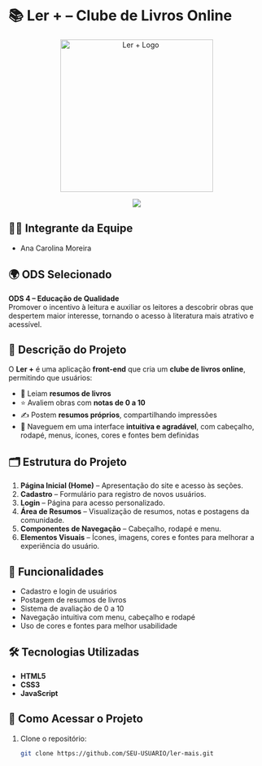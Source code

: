 # 📚 Ler + – Clube de Livros Online

<p align="center">
  <img src="link-da-sua-imagem-ou-logo.png" alt="Ler + Logo" width="300"/>
</p>

<p align="center">
  <img src="https://img.shields.io/static/v1?label=STATUS&message=EM%20DESENVOLVIMENTO&color=GREEN&style=for-the-badge"/>
</p>

## 👩‍💻 Integrante da Equipe
- Ana Carolina Moreira  

## 🌍 ODS Selecionado
**ODS 4 – Educação de Qualidade**  
Promover o incentivo à leitura e auxiliar os leitores a descobrir obras que despertem maior interesse, tornando o acesso à literatura mais atrativo e acessível.

## 📖 Descrição do Projeto
O **Ler +** é uma aplicação **front-end** que cria um **clube de livros online**, permitindo que usuários:  
- 📖 Leiam **resumos de livros**  
- ⭐ Avaliem obras com **notas de 0 a 10**  
- ✍️ Postem **resumos próprios**, compartilhando impressões  
- 🎨 Naveguem em uma interface **intuitiva e agradável**, com cabeçalho, rodapé, menus, ícones, cores e fontes bem definidas  

## 🗂️ Estrutura do Projeto
1. **Página Inicial (Home)** – Apresentação do site e acesso às seções.  
2. **Cadastro** – Formulário para registro de novos usuários.  
3. **Login** – Página para acesso personalizado.  
4. **Área de Resumos** – Visualização de resumos, notas e postagens da comunidade.  
5. **Componentes de Navegação** – Cabeçalho, rodapé e menu.  
6. **Elementos Visuais** – Ícones, imagens, cores e fontes para melhorar a experiência do usuário.  

## 🔨 Funcionalidades
- Cadastro e login de usuários  
- Postagem de resumos de livros  
- Sistema de avaliação de 0 a 10  
- Navegação intuitiva com menu, cabeçalho e rodapé  
- Uso de cores e fontes para melhor usabilidade  

## 🛠️ Tecnologias Utilizadas
- **HTML5**  
- **CSS3**  
- **JavaScript**  

## 🚀 Como Acessar o Projeto
1. Clone o repositório:  
   ```bash
   git clone https://github.com/SEU-USUARIO/ler-mais.git
